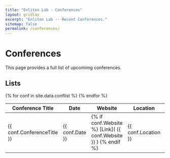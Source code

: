 ```yaml
---
title: "Enliten Lab - Conferences"
layout: gridlay
excerpt: "Enliten Lab -- Recent Conferences."
sitemap: false
permalink: /conferences/
---
```



# Conferences
This page provides a full list of upcomimg conferences.

## Lists

<table>
<colgroup>
<col width="40%" />
<col width="20%" />
<col width="12.5%" />
<col width="7.25%" />
<col width="7.25%" />
<col width="7.25%" />
<col width="7.25%" />
<col width="7.25%" />
<col width="7.25%" />
</colgroup>
<thead>
<tr class="header">
<th>Conference Title</th>
<th>Date</th>
<th>Website</th>
<th>Location</th>
<th>Sponsor</th>
<th>Abstract Deadline</th>
<th>Abstract Notification</th>
<th>Full Paper Deadline</th>
<th>Full Paper Notification</th>
</tr>
</thead>
<tbody>
{% for conf in site.data.conflist %}
<tr>
<td markdown="span"> {{ conf.ConferenceTitle }}  </td>
<td markdown="span"> {{ conf.Date }} </td>
<td markdown="span"> {% if conf.Website %} [Link]( {{ conf.Website }} ) {% endif %}</td>
<td markdown="span"> {{ conf.Location }} </td>
<td markdown="span"> {{ conf.Sponsor }} </td>
<td markdown="span"> {{ conf.AbstractDeadline }} </td>
<td markdown="span"> {{ conf.AbstractNotification }} </td>
<td markdown="span"> {{ conf.FullPaperDeadline }} </td>
<td markdown="span"> {{ conf.FullPaperNotification }} </td>
</tr>
{% endfor %}
</tbody>
</table>
